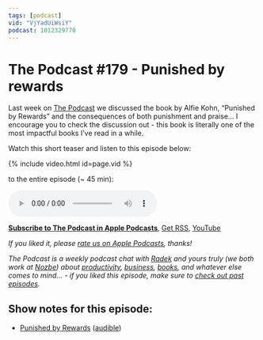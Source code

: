 ```yaml
---
tags: [podcast]
vid: "VjYadUiWsiY"
podcast: 1012329770
---
```


# The Podcast #179 - Punished by rewards

Last week on [The Podcast][p] we discussed the book by Alfie Kohn, “Punished by Rewards” and the consequences of both punishment and praise... I encourage you to check the discussion out - this book is literally one of the most impactful books I’ve read in a while.

Watch this short teaser and listen to this episode below:

{% include video.html id=page.vid %}

<!--More-->

 to the entire episode (~ 45 min):

<audio controls>
<source src="https://files.nozbe.com/podcast/179.mp3" type="audio/mpeg">
</audio>

**[Subscribe to The Podcast in Apple Podcasts][i]**, [Get RSS][rss], [YouTube][y]

*If you liked it, please [rate us on Apple Podcasts][i], thanks!*

*The Podcast is a weekly podcast chat with [Radek][r] and yours truly (we both work at [Nozbe][n]) about [productivity](/productivity), [business](/business), [books](/books), and whatever else comes to mind… - if you liked this episode, make sure to [check out past episodes](/podcast).*

## Show notes for this episode:

  * [Punished by Rewards](https://www.amazon.com/Punished-Rewards-Trouble-Incentive-Praise/dp/0618001816) ([audible](https://www.audible.com.au/pd/Punished-by-Rewards-Audiobook/B073KJDCTX))

[y]: https://michael.gratis/thepodcastyt
[rss]: https://thepodcast.fm/episodes?format=RSS
[e]: /podcast-179

[p]: /podcast
[n]: https://michael.gratis/nozbe
[r]: https://michael.gratis/radex
[i]: https://michael.gratis/thepodcast
[o]: https://michael.gratis/ipadonly

